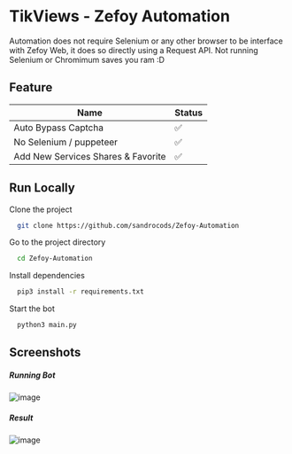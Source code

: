 
# TikViews - Zefoy Automation

Automation does not require Selenium or any other browser to be interface with Zefoy Web, it does so directly using a Request API. Not running Selenium or Chromimum saves you ram :D

## Feature

| Name             | Status              |
| ----------------- | ------------------------- |
| Auto Bypass Captcha | ✅ |
| No Selenium / puppeteer | ✅ |
| Add New Services Shares & Favorite | ✅ |


## Run Locally

Clone the project

```bash
  git clone https://github.com/sandrocods/Zefoy-Automation
```

Go to the project directory

```bash
  cd Zefoy-Automation
```

Install dependencies

```bash
  pip3 install -r requirements.txt
```

Start the bot

```bash
  python3 main.py
```


## Screenshots

##### Running Bot
![image](https://user-images.githubusercontent.com/59155826/190060035-582977b2-4870-461e-a944-1d064b3cfa26.png)

##### Result 
![image](https://user-images.githubusercontent.com/59155826/190060159-ac0c94de-d39a-4077-a4cf-09869d06456e.png)

